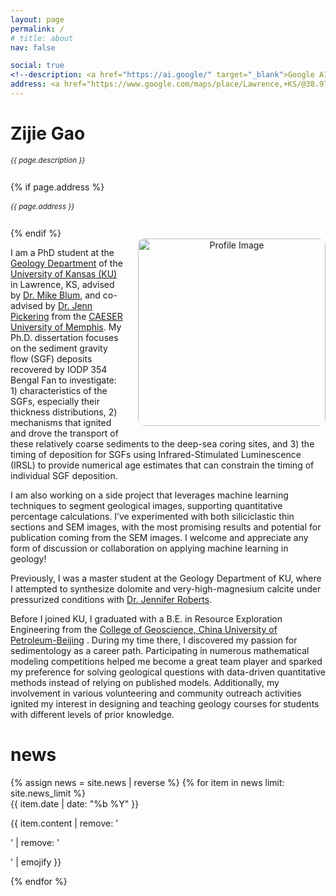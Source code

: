 ```yaml
---
layout: page
permalink: /
# title: about
nav: false

social: true
<!--description: <a href="https://ai.google/" target="_blank">Google AI</a> -->
address: <a href="https://www.google.com/maps/place/Lawrence,+KS/@38.9734813,-95.2921264,13z/data=!3m1!4b1!4m6!3m5!1s0x87bf40c7ce479883:0x151713d50478ab2e!8m2!3d38.9716689!4d-95.2352501!16zL20vMHQ2aGs?entry=ttu" class="page-description" target="_blank">Lawrence, KS, USA </a>
---
```


<div class="col p-0 pt-4 pb-4">
  <h1 class="pb-3 title text-left font-weight-bold">Zijie Gao</h1>
  <h6 class="m-0 mb-2" style="font-size: 0.83em;">{{ page.description }}</h6>
  {% if page.address %}
      <h6 class="m-0 mb-2" style="font-size: 0.83em;">{{ page.address }}</h6>
  {% endif %}
</div>

<!-- Introduction -->

<div style="float: right; margin-left: 22px; margin-bottom: 10px; max-width: 100%; text-align: center;">
  <img class="profile-img img-responsive" src="{{ 'avatar.jpg' | prepend: '/assets/img/' | prepend: site.baseurl | prepend: site.url }}" alt="Profile Image" style="width: 300px; height: auto; max-width: 100%; border-radius: 10px;">
</div>




<p>
  I am a PhD student at the <a href="https://geo.ku.edu/" target="_blank">Geology Department</a> of the <a href="https://www.ku.edu/" target="_blank">University of Kansas (KU) </a> in Lawrence, KS, advised by <a href="https://geo.ku.edu/people/michael-blum" target="_blank">Dr. Mike Blum</a>, and co-advised by <a href="https://scholar.google.com/citations?user=re03tZQAAAAJ&hl=en&oi=ao" target="_blank">Dr. Jenn Pickering</a> from the <a href="https://caeser.memphis.edu/" target="_blank">CAESER University of Memphis</a>. My Ph.D. dissertation focuses on the sediment gravity flow (SGF) deposits recovered by IODP 354 Bengal Fan to investigate: 1) characteristics of the SGFs, especially their thickness distributions, 2) mechanisms that ignited and drove the transport of these relatively coarse sediments to the deep-sea coring sites, and 3) the timing of deposition for SGFs using Infrared-Stimulated Luminescence (IRSL) to provide numerical age estimates that can constrain the timing of individual SGF deposition. 
  </p>

  <p>
  I am also working on a side project that leverages machine learning techniques to segment geological images, supporting quantitative percentage calculations. I’ve experimented with both siliciclastic thin sections and SEM images, with the most promising results and potential for publication coming from the SEM images. I welcome and appreciate any form of discussion or collaboration on applying machine learning in geology!
</p>

<p>
  Previously, I was a master student at the Geology Department of KU, where I attempted to synthesize dolomite and very-high-magnesium calcite under pressurized conditions with <a href="https://geo.ku.edu/people/jennifer-roberts" target="_blank">Dr. Jennifer Roberts</a>.
</p>

<div class="col text-justify p-0">
    <p>
      Before I joined KU, I graduated with a B.E. in Resource Exploration Engineering from the <a href="https://www.cup.edu.cn/pub/xyyww/collegeofgeosciences/introduction/index.htm" target="_blank">College of Geoscience, China University of Petroleum-Beijing</a> . During my time there, I discovered my passion for sedimentology as a career path. Participating in numerous mathematical modeling competitions helped me become a great team player and sparked my preference for solving geological questions with data-driven quantitative methods instead of relying on published models. Additionally, my involvement in various volunteering and community outreach activities ignited my interest in designing and teaching geology courses for students with different levels of prior knowledge.
    </p>
</div>

<!-- News -->
<div class="news mt-3 p-0">
  <h1 class="title mb-4 p-0" style="color: var(--global-text-color);">news</h1>
  {% assign news = site.news | reverse %}
  {% for item in news limit: site.news_limit %}
    <div class="row p-0">
      <div class="col-sm-2 p-0">
        <span class="badge font-weight-bold text-uppercase align-middle date ml-3" 
              style="background-color: var(--global-theme-color); color: var(--global-badge-text-color);">
          {{ item.date | date: "%b  %Y" }}
        </span>
      </div>
      <div class="col-sm-10 mt-2 mt-sm-0 ml-3 ml-md-0 p-0 font-weight-light text" 
           style="color: var(--global-text-color);">
        <p>{{ item.content | remove: '<p>' | remove: '</p>' | emojify }}</p>
      </div>
    </div>
  {% endfor %}
</div>